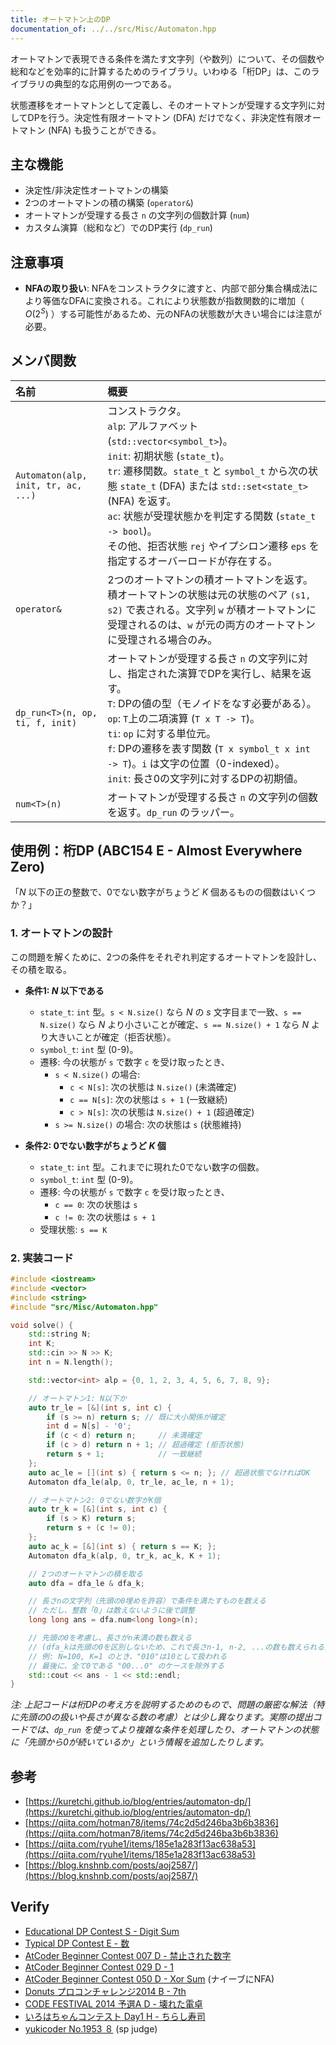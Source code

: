 ```yaml
---
title: オートマトン上のDP
documentation_of: ../../src/Misc/Automaton.hpp
---
```


オートマトンで表現できる条件を満たす文字列（や数列）について、その個数や総和などを効率的に計算するためのライブラリ。いわゆる「桁DP」は、このライブラリの典型的な応用例の一つである。

状態遷移をオートマトンとして定義し、そのオートマトンが受理する文字列に対してDPを行う。決定性有限オートマトン (DFA) だけでなく、非決定性有限オートマトン (NFA) も扱うことができる。

## 主な機能
- 決定性/非決定性オートマトンの構築
- 2つのオートマトンの積の構築 (`operator&`)
- オートマトンが受理する長さ `n` の文字列の個数計算 (`num`)
- カスタム演算（総和など）でのDP実行 (`dp_run`)

## 注意事項
- **NFAの取り扱い**: NFAをコンストラクタに渡すと、内部で部分集合構成法により等価なDFAに変換される。これにより状態数が指数関数的に増加（ $O(2^S)$ ）する可能性があるため、元のNFAの状態数が大きい場合には注意が必要。

## メンバ関数

| 名前 | 概要 |
|:---|:---|
| `Automaton(alp, init, tr, ac, ...)` | コンストラクタ。<br> `alp`: アルファベット (`std::vector<symbol_t>`)。<br> `init`: 初期状態 (`state_t`)。<br> `tr`: 遷移関数。`state_t` と `symbol_t` から次の状態 `state_t` (DFA) または `std::set<state_t>` (NFA) を返す。<br> `ac`: 状態が受理状態かを判定する関数 (`state_t -> bool`)。<br> その他、拒否状態 `rej` やイプシロン遷移 `eps` を指定するオーバーロードが存在する。 |
| `operator&` | 2つのオートマトンの積オートマトンを返す。積オートマトンの状態は元の状態のペア `(s1, s2)` で表される。文字列 `w` が積オートマトンに受理されるのは、`w` が元の両方のオートマトンに受理される場合のみ。 |
| `dp_run<T>(n, op, ti, f, init)` | オートマトンが受理する長さ `n` の文字列に対し、指定された演算でDPを実行し、結果を返す。<br> `T`: DPの値の型（モノイドをなす必要がある）。<br> `op`: `T`上の二項演算 (`T x T -> T`)。<br> `ti`: `op` に対する単位元。<br> `f`: DPの遷移を表す関数 (`T x symbol_t x int -> T`)。`i` は文字の位置（0-indexed）。<br> `init`: 長さ0の文字列に対するDPの初期値。 |
| `num<T>(n)` | オートマトンが受理する長さ `n` の文字列の個数を返す。`dp_run` のラッパー。 |

## 使用例：桁DP (ABC154 E - Almost Everywhere Zero)

「$N$ 以下の正の整数で、0でない数字がちょうど $K$ 個あるものの個数はいくつか？」

### 1. オートマトンの設計

この問題を解くために、2つの条件をそれぞれ判定するオートマトンを設計し、その積を取る。

- **条件1: $N$ 以下である**
  - `state_t`: `int` 型。`s < N.size()` なら $N$ の $s$ 文字目まで一致、`s == N.size()` なら $N$ より小さいことが確定、`s == N.size() + 1` なら $N$ より大きいことが確定（拒否状態）。
  - `symbol_t`: `int` 型 (0-9)。
  - 遷移: 今の状態が `s` で数字 `c` を受け取ったとき、
    - `s < N.size()` の場合:
      - `c < N[s]`: 次の状態は `N.size()` (未満確定)
      - `c == N[s]`: 次の状態は `s + 1` (一致継続)
      - `c > N[s]`: 次の状態は `N.size() + 1` (超過確定)
    - `s >= N.size()` の場合: 次の状態は `s` (状態維持)

- **条件2: 0でない数字がちょうど $K$ 個**
  - `state_t`: `int` 型。これまでに現れた0でない数字の個数。
  - `symbol_t`: `int` 型 (0-9)。
  - 遷移: 今の状態が `s` で数字 `c` を受け取ったとき、
    - `c == 0`: 次の状態は `s`
    - `c != 0`: 次の状態は `s + 1`
  - 受理状態: `s == K`

### 2. 実装コード

```cpp
#include <iostream>
#include <vector>
#include <string>
#include "src/Misc/Automaton.hpp"

void solve() {
    std::string N;
    int K;
    std::cin >> N >> K;
    int n = N.length();

    std::vector<int> alp = {0, 1, 2, 3, 4, 5, 6, 7, 8, 9};

    // オートマトン1: N以下か
    auto tr_le = [&](int s, int c) {
        if (s >= n) return s; // 既に大小関係が確定
        int d = N[s] - '0';
        if (c < d) return n;     // 未満確定
        if (c > d) return n + 1; // 超過確定 (拒否状態)
        return s + 1;            // 一致継続
    };
    auto ac_le = [](int s) { return s <= n; }; // 超過状態でなければOK
    Automaton dfa_le(alp, 0, tr_le, ac_le, n + 1);

    // オートマトン2: 0でない数字がK個
    auto tr_k = [&](int s, int c) {
        if (s > K) return s;
        return s + (c != 0);
    };
    auto ac_k = [&](int s) { return s == K; };
    Automaton dfa_k(alp, 0, tr_k, ac_k, K + 1);

    // 2つのオートマトンの積を取る
    auto dfa = dfa_le & dfa_k;

    // 長さnの文字列（先頭の0埋めを許容）で条件を満たすものを数える
    // ただし、整数「0」は数えないように後で調整
    long long ans = dfa.num<long long>(n);

    // 先頭の0を考慮し、長さがn未満の数も数える
    // (dfa_kは先頭の0を区別しないため、これで長さn-1, n-2, ...の数も数えられる)
    // 例: N=100, K=1 のとき、"010"は10として扱われる
    // 最後に、全て0である "00...0" のケースを除外する
    std::cout << ans - 1 << std::endl;
}
```
*注: 上記コードは桁DPの考え方を説明するためのもので、問題の厳密な解法（特に先頭の0の扱いや長さが異なる数の考慮）とは少し異なります。実際の提出コードでは、`dp_run` を使ってより複雑な条件を処理したり、オートマトンの状態に「先頭から0が続いているか」という情報を追加したりします。*

## 参考
- [https://kuretchi.github.io/blog/entries/automaton-dp/](https://kuretchi.github.io/blog/entries/automaton-dp/)
- [https://qiita.com/hotman78/items/74c2d5d246ba3b6b3836](https://qiita.com/hotman78/items/74c2d5d246ba3b6b3836)
- [https://qiita.com/ryuhe1/items/185e1a283f13ac638a53](https://qiita.com/ryuhe1/items/185e1a283f13ac638a53)
- [https://blog.knshnb.com/posts/aoj2587/](https://blog.knshnb.com/posts/aoj2587/)

## Verify
- [Educational DP Contest S - Digit Sum](https://atcoder.jp/contests/dp/tasks/dp_s)
- [Typical DP Contest E - 数](https://atcoder.jp/contests/tdpc/tasks/tdpc_number) 
- [AtCoder Beginner Contest 007 D - 禁止された数字](https://atcoder.jp/contests/abc007/tasks/abc007_4) 
- [AtCoder Beginner Contest 029 D - 1](https://atcoder.jp/contests/abc029/tasks/abc029_d) 
- [AtCoder Beginner Contest 050 D - Xor Sum](https://atcoder.jp/contests/abc050/tasks/arc066_b) (ナイーブにNFA) 
- [Donuts プロコンチャレンジ2014 B - 7th](https://atcoder.jp/contests/donuts-live2014/tasks/donuts_live2014_2) 
- [CODE FESTIVAL 2014 予選A D - 壊れた電卓](https://atcoder.jp/contests/code-festival-2014-quala/tasks/code_festival_qualA_d) 
- [いろはちゃんコンテスト Day1 H - ちらし寿司](https://atcoder.jp/contests/iroha2019-day1/tasks/iroha2019_day1_h) 
- [yukicoder No.1953 ８](https://yukicoder.me/problems/no/1953) (sp judge)
